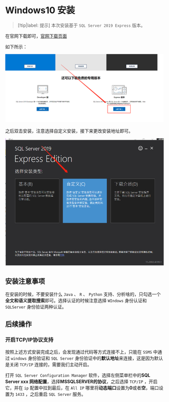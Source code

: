 # Windows10 安装

> [!tip|label: 提示]
> 本次安装基于 `SQL Server 2019 Express` 版本。

在官网下载即可，[官网下载页面](https://www.microsoft.com/zh-cn/sql-server/sql-server-downloads#)

如下所示：

![SQLServerExpress版下载](assets/images/SQLServerExpress版下载.png)

之后双击安装，注意选择自定义安装，接下来更改安装地址即可。

![自定义安装SQLServer](assets/images/自定义安装SQLServer.png)

## 安装注意事项

在安装的时候，不要安装什么 `Java` 、 `R` 、 `Python` 支持、分析啥的，只勾选一个**全文和语义提取搜索**即可。选择认证的时候注意选择 `WIndows` 身份认证和 `SQLServer` 身份验证两种认证。

## 后续操作

### 开启TCP/IP协议支持

按照上述方式安装完成之后，会发现通过代码等方式连接不上，只能在 `SSMS` 中通过 `windows` 身份验证和 `SQL Server` 身份验证中的**默认地址**来连接，这是因为默认是关闭 `TCP/IP` 连接的，需要我们主动开启。

打开 `SQL Server Configuration Manager` 软件，选择左侧菜单栏中的**SQL Server xxx 网络配置**，选择**MSSQLSERVER的协议**，之后选择 `TCP/IP` ，开启它，并在 `ip` 配置中拉到最后，在 `All IP` 哪里将**动态端口**设置为**0**或者**空**，端口设置为 `1433` ，之后重启 `SQL Server` 服务。

